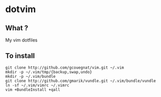 dotvim
======

What ?
------
My vim dotfiles

To install
----------
    git clone http://github.com/gcouegnat/vim.git ~/.vim
    mkdir -p ~/.vim/tmp/{backup,swap,undo}
    mkdir -p ~/.vim/bundle
    git clone http://github.com/gmarik/vundle.git ~/.vim/bundle/vundle
    ln -sf ~/.vim/vimrc ~/.vimrc
    vim +BundleInstall +qall
